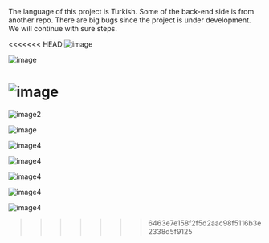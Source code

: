 The language of this project is Turkish. Some of the back-end side is from another repo.
There are big bugs since the project is under development.
We will continue with sure steps.

<<<<<<< HEAD
![image](https://github.com/cihatdev/MyLibrary/blob/master/img/img.png)

![image](https://github.com/cihatdev/MyLibrary/blob/master/img/img2.png)

![image](https://github.com/cihatdev/MyLibrary/blob/master/img/img3.png)
=======
![image2](https://github.com/cihatdev/MyLibrary/blob/master/img/img3.png)

![image](https://cdn.aydinlik.com.tr/file/aydinlik-bucket/2020/4/30/0eb7ab8b-eb18-4690-93c2-70dad4a55cee.jpg)

![image4](https://encrypted-tbn0.gstatic.com/images?q=tbn%3AANd9GcSWahy7rq1-lolM3h_AjWmA91YydRsvQ_jQzw&usqp=CAU)

![image4](https://www.evrensel.net/images/840/upload/dosya/128427.jpg)

![image4](https://encrypted-tbn0.gstatic.com/images?q=tbn%3AANd9GcR1VL3LL1mAljn0JEniV6Zi7SynYnvhQ1LQmQ&usqp=CAU)

![image4](https://encrypted-tbn0.gstatic.com/images?q=tbn%3AANd9GcTIkB7LvqoPjO6ja1hfCXBmk-i2EbeorubRuw&usqp=CAU)

![image4](https://www.kulturservisi.com/wp-content/uploads/2016/08/kutuphanekurmak-690x450.jpg)






>>>>>>> 6463e7e158f2f5d2aac98f5116b3e2338d5f9125
